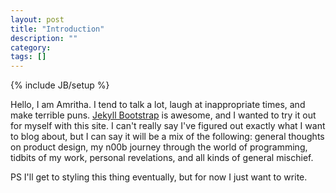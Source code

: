 ```yaml
---
layout: post
title: "Introduction"
description: ""
category: 
tags: []
---
```

{% include JB/setup %}
<p>Hello, I am Amritha. I tend to talk a lot, laugh at inappropriate times, and make terrible puns. <a href="jekyllbootstrap.com">Jekyll Bootstrap</a> is awesome, and I wanted to try it out for myself with this site. I can't really say I've figured out exactly what I want to blog about, but I can say it will be a mix of the following: general thoughts on product design, my n00b journey through the world of programming, tidbits of my work, personal revelations, and all kinds of general mischief. </p>
<p> PS I'll get to styling this thing eventually, but for now I just want to write. </p>
